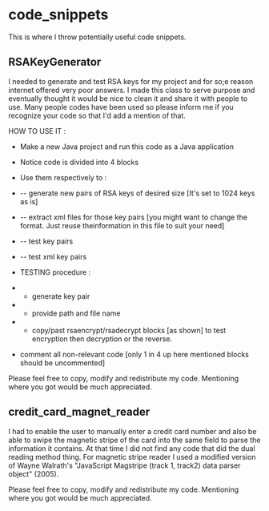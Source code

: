 # code_snippets
This is where I throw potentially useful code snippets.
## RSAKeyGenerator 
I needed to generate and test RSA keys for my project and for so;e reason internet offered very poor answers.
I made this class to serve purpose and eventually thought it would be nice to clean it and share it with people to use.
Many people codes have been used so please inform me if you recognize your code so that I'd add a mention of that.

HOW TO USE IT :
 
 * Make a new Java project and run this code as a Java application
 
 * Notice code is divided into 4 blocks
 * Use them respectively to :
 * -- 	generate new pairs of RSA keys of desired size [It's set to 1024 keys as is]
 * -- 	extract xml files for those key pairs [you might want to change the format. Just reuse theinformation in this file to  suit your need]
 * -- 	test key pairs
 * -- 	test xml key pairs
 * TESTING procedure : 
 * - generate key pair
 * - provide path and file name
 * - copy/past rsaencrypt/rsadecrypt blocks [as shown] to test encryption then decryption or the reverse.
 * comment all non-relevant code [only 1 in 4 up here mentioned blocks should be uncommented]
 
Please feel free to copy, modify and redistribute my code. Mentioning where you got would be much appreciated.

## credit_card_magnet_reader
I had to enable the user to manually enter a credit card number and also be able to swipe the magnetic stripe of the card into the same field to parse the information it contains.
At that time I did not find any code that did the dual reading method thing. 
For magnetic stripe reader I used a modified version of Wayne Walrath's "JavaScript Magstripe (track 1, track2) data parser object" (2005).

Please feel free to copy, modify and redistribute my code. Mentioning where you got would be much appreciated.
